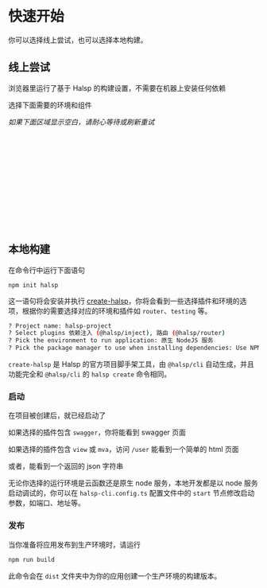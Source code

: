 # 快速开始

你可以选择线上尝试，也可以选择本地构建。

## 线上尝试

浏览器里运行了基于 Halsp 的构建设置，不需要在机器上安装任何依赖

选择下面需要的环境和组件

_如果下面区域显示空白，请耐心等待或刷新重试_

<div style="padding:20px 24px 0 20px;border:2px solid var(--c-text-accent);border-radius:4px;">
  <iframe id="iframe" width="100%" frameborder="no" scrolling="no"></iframe>
</div>

<script>
const quickstartOrigin='https://quickstart.halsp.org';

!(()=>{
  const interval =  setInterval(()=>{
    const iframe = window.document.getElementById('iframe');
    if(iframe){
      iframe.src=`${quickstartOrigin}/#/iframe?origin=${location.origin}`
      clearInterval(interval)
    }
  },200)
})()

window.addEventListener('message',(event)=>{
  if(event.origin==quickstartOrigin){
    const { height }=event.data
    window.document.getElementById('iframe').height=height;
  }
})
</script>

<br />

## 本地构建

在命令行中运行下面语句

```
npm init halsp
```

这一语句将会安装并执行 [create-halsp](https://www.npmjs.com/package/create-halsp)，你将会看到一些选择插件和环境的选项，根据你的需要选择对应的环境和插件如 `router`、`testing` 等。

```bash
? Project name: halsp-project
? Select plugins 依赖注入 (@halsp/inject), 路由 (@halsp/router)
? Pick the environment to run application: 原生 NodeJS 服务
? Pick the package manager to use when installing dependencies: Use NPM
```

`create-halsp` 是 Halsp 的官方项目脚手架工具，由 `@halsp/cli` 自动生成，并且功能完全和 `@halsp/cli` 的 `halsp create` 命令相同。

### 启动

在项目被创建后，就已经启动了

如果选择的插件包含 `swagger`，你将能看到 swagger 页面

如果选择的插件包含 `view` 或 `mva`，访问 `/user` 能看到一个简单的 html 页面

或者，能看到一个返回的 json 字符串

无论你选择的运行环境是云函数还是原生 node 服务，本地开发都是以 node 服务启动调试的，你可以在 `halsp-cli.config.ts` 配置文件中的 `start` 节点修改启动参数，如端口、地址等。

### 发布

当你准备将应用发布到生产环境时，请运行

```bash
npm run build
```

此命令会在 `dist` 文件夹中为你的应用创建一个生产环境的构建版本。
